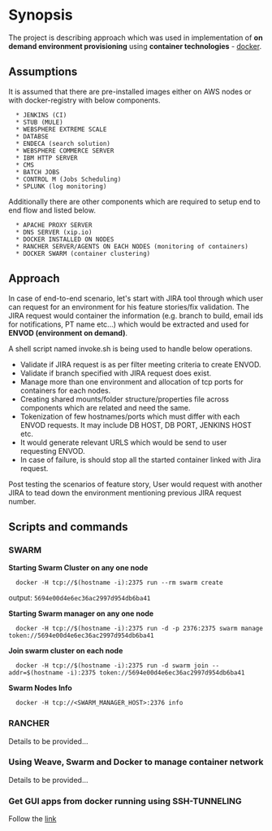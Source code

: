 # Synopsis
The project is describing approach which was used in implementation of **on demand environment provisioning** using **container technologies** - [docker](https://www.docker.com/).

## Assumptions

It is assumed that there are pre-installed images either on AWS nodes or with docker-registry with below components.

      * JENKINS (CI)
      * STUB (MULE)
      * WEBSPHERE EXTREME SCALE
      * DATABSE 
      * ENDECA (search solution)
      * WEBSPHERE COMMERCE SERVER
      * IBM HTTP SERVER
      * CMS 
      * BATCH JOBS
      * CONTROL M (Jobs Scheduling)
      * SPLUNK (log monitoring)

Additionally there are other components which are required to setup end to end flow and listed below.

      * APACHE PROXY SERVER 
      * DNS SERVER (xip.io)
      * DOCKER INSTALLED ON NODES
      * RANCHER SERVER/AGENTS ON EACH NODES (monitoring of containers)
      * DOCKER SWARM (container clustering)

## Approach

In case of end-to-end scenario, let's start with JIRA tool through which user can request for an environment for his feature stories/fix validation.
The JIRA request would container the information (e.g. branch to build, email ids for notifications, PT name etc...) which would be extracted and used for **ENVOD (environment on demand)**.

A shell script named invoke.sh is being used to handle below operations.

* Validate if JIRA request is as per filter meeting criteria to create ENVOD.
* Validate if branch specified with JIRA request does exist.
* Manage more than one environment and allocation of tcp ports for containers for each nodes.
* Creating shared mounts/folder structure/properties file across components which are related and need the same.
* Tokenization of few hostnames/ports which must differ with each ENVOD requests. It may include DB HOST, DB PORT, JENKINS HOST etc.
* It would generate relevant URLS which would be send to user requesting ENVOD.
* In case of failure, is should stop all the started container linked with Jira request.

Post testing the scenarios of feature story, User would request with another JIRA to tead down the environment mentioning previous JIRA request number.

## Scripts and commands

### SWARM

**Starting Swarm Cluster on any one node**

      docker -H tcp://$(hostname -i):2375 run --rm swarm create

output:
	`5694e00d4e6ec36ac2997d954db6ba41`
      

**Starting Swarm manager on any one node**

      docker -H tcp://$(hostname -i):2375 run -d -p 2376:2375 swarm manage token://5694e00d4e6ec36ac2997d954db6ba41



**Join swarm cluster on each node**

      docker -H tcp://$(hostname -i):2375 run -d swarm join --addr=$(hostname -i):2375 token://5694e00d4e6ec36ac2997d954db6ba41



**Swarm Nodes Info** 

      docker -H tcp://<SWARM_MANAGER_HOST>:2376 info

### RANCHER

Details to be provided...

### Using Weave, Swarm and Docker to manage container network 	

Details to be provided...

### Get GUI apps from docker running using SSH-TUNNELING 

Follow the [link](https://github.com/aku163/docker/blob/master/GUI.md)
		

